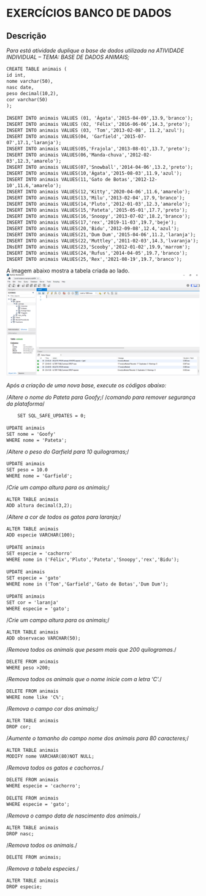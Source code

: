 # EXERCÍCIOS BANCO DE DADOS  
## Descrição

*Para está atividade duplique a base de dados utilizada na ATIVIDADE INDIVIDUAL – TEMA: BASE DE DADOS ANIMAIS;*


	CREATE TABLE animais (
	id int,
	nome varchar(50),
	nasc date,
 	peso decimal(10,2),
  	cor varchar(50)
	);

	INSERT INTO animais VALUES (01, 'Ágata','2015-04-09',13.9,'branco');
	INSERT INTO animais VALUES (02, 'Félix','2016-06-06',14.3,'preto');
	INSERT INTO animais VALUES (03, 'Tom','2013-02-08', 11.2,'azul');
	INSERT INTO animais VALUES(04, 'Garfield','2015-07-07',17.1,'laranja');
	INSERT INTO animais VALUES(05,'Frajola','2013-08-01',13.7,'preto');
	INSERT INTO animais VALUES(06,'Manda-chuva','2012-02-03',12.3,'amarelo');
	INSERT INTO animais VALUES(07,'Snowball','2014-04-06',13.2,'preto');
	INSERT INTO animais VALUES(10,'Ágata','2015-08-03',11.9,'azul');
	INSERT INTO animais VALUES(11,'Gato de Botas','2012-12-10',11.6,'amarelo');
	INSERT INTO animais VALUES(12,'Kitty','2020-04-06',11.6,'amarelo');
	INSERT INTO animais VALUES(13,'Milu','2013-02-04',17.9,'branco');
	INSERT INTO animais VALUES(14,'Pluto','2012-01-03',12.3,'amarelo');
	INSERT INTO animais VALUES(15,'Pateta','2015-05-01',17.7,'preto');
	INSERT INTO animais VALUES(16,'Snoopy','2013-07-02',18.2,'branco');
	INSERT INTO animais VALUES(17,'rex','2019-11-03',19.7,'beje');
	INSERT INTO animais VALUES(20,'Bidu','2012-09-08',12.4,'azul');
	INSERT INTO animais VALUES(21,'Dum Dum','2015-04-06',11.2,'laranja');
	INSERT INTO animais VALUES(22,'Muttley','2011-02-03',14.3,'lvaranja');
	INsERT INTO animais VALUES(23,'Scooby','2012-01-02',19.9,'marrom');
	INSERT INTO animais VALUES(24,'Rufus','2014-04-05',19.7,'branco');
	INSERT INTO animais VALUES(25,'Rex','2021-08-19',19.7,'branco');

A imagem abaixo mostra a tabela criada ao lado.
![exer1](https://raw.githubusercontent.com/FabioCCamarg/Aula8BD/main/imagem/BaseDadosAnimais.png)

 *Após a criação de uma nova base, execute os códigos abaixo:*

 /*Altere o nome do Pateta para Goofy;*/
 /*comando para remover segurança da plataforma*/
 
  		SET SQL_SAFE_UPDATES = 0;

	UPDATE animais
	SET nome = 'Goofy'
	WHERE nome = 'Pateta';

/*Altere o peso do Garfield para 10 quilogramas;*/

	UPDATE animais
	SET peso = 10.0
	WHERE nome = 'Garfield';

/*Crie um campo altura para os animais;*/

	ALTER TABLE animais
	ADD altura decimal(3,2);

/*Altere a cor de todos os gatos para laranja;*/

	ALTER TABLE animais
	ADD especie VARCHAR(100);

	UPDATE animais
	SET especie = 'cachorro'
	WHERE nome in ('Félix','Pluto','Pateta','Snoopy','rex','Bidu');

	UPDATE animais
	SET especie = 'gato'
	WHERE nome in ('Tom','Garfield','Gato de Botas','Dum Dum');

	UPDATE animais
	SET cor = 'laranja'
	WHERE especie = 'gato';

/*Crie um campo altura para os animais;*/

	ALTER TABLE animais
	ADD observacao VARCHAR(50);

/*Remova todos os animais que pesam mais que 200 quilogramas.*/

	DELETE FROM animais
	WHERE peso >200;
 
/*Remova todos os animais que o nome inicie com a letra ‘C’.*/

	DELETE FROM animais
	WHERE nome like 'C%';

/*Remova o campo cor dos animais;*/

	ALTER TABLE animais
	DROP cor;

/*Aumente o tamanho do campo nome dos animais para 80 caracteres;*/

	ALTER TABLE animais
	MODIFY nome VARCHAR(80)NOT NULL;

/*Remova todos os gatos e cachorros.*/

	DELETE FROM animais
	WHERE especie = 'cachorro';

	DELETE FROM animais
	WHERE especie = 'gato';

/*Remova o campo data de nascimento dos animais.*/

	ALTER TABLE animais
	DROP nasc;

/*Remova todos os animais.*/

	DELETE FROM animais;

/*Remova a tabela especies.*/

	ALTER TABLE animais
 	DROP especie;

	
